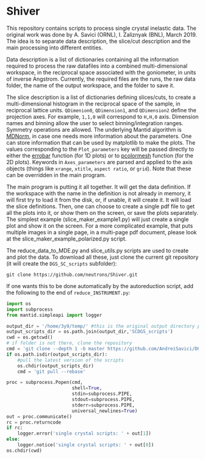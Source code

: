 # Shiver

This repository contains scripts to process single crystal inelastic data. The original work was done by
A. Savici (ORNL), I. Zaliznyak (BNL), March 2019. The idea is to separate data description, the 
slice/cut description and the main processing into different entities.

Data description is a list of dictionaries containing all the information required to process the raw
datafiles into a combined multi-dimensional workspace, in the reciprocal space associated with the goniometer,
in units of inverse Angstrom. Currently, the required files are the runs, the raw data folder, the name of
the output workspace, and the folder to save it.

The slice description is a list of dictionaries defining slices/cuts, to create a multi-dimensional histogram
in the reciprocal space of the sample, in reciprocal lattice units. `QDimenion0`, `QDimension1`, and `QDimension2`
define the projection axes. For example, `1,1,0` will correspond to `H,H,0` axis. Dimension names and binning
allow the user to select binning/integration ranges. Symmetry operations are allowed. The underlying Mantid
algorithm is [MDNorm](https://docs.mantidproject.org/nightly/algorithms/MDNorm-v1.html), in case one needs
more information about the parameters. One can store information that can be used by matplotlib to make
the plots. The values corresponding to the `Plot_parameters` key will be passed directly to either the
[errobar](https://matplotlib.org/api/_as_gen/matplotlib.axes.Axes.errorbar.html) function (for 1D plots)
or to [pcolormesh](https://matplotlib.org/api/_as_gen/matplotlib.axes.Axes.pcolormesh.html) function
(for the 2D plots). Keywords in `Axes_parameters` are parsed and applied to the axis objects (things like
`xrange`, `xtitle`, `aspect ratio`, or `grid`). Note that these can be overridden in the main program.

The main program is putting it all together. It will get the data definition. If the workspace with the name
in the definition is not already in memory, it will first try to load it from the disk, or, if unable, it will
create it. It will load the slice definitions. Then, one can choose to create a single pdf file to get all
the plots into it, or show them on the screen, or save the plots separately. The simplest example 
(slice_maker_example1.py) will just create a single plot and show it on the screen. For a more complicated example,
that puts multiple images in a single page, in a multi-page pdf document, please look at the 
slice_maker_example_polarized.py script.

The reduce_data_to_MDE.py and slice_utils.py scripts are used to create and plot the data. To download all these,
just clone the current git repository (it will create the `DGS_SC_scripts` subfolder):

```
git clone https://github.com/neutrons/Shiver.git
```

If one wants this to be done automatically by the autoreduction script, add the following to the end of 
`reduce_INSTRUMENT.py`:

```python
import os
import subprocess
from mantid.simpleapi import logger

output_dir = '/home/3y9/temp/' #this is the original output directory passed to the autoreduction script
output_scripts_dir = os.path.join(output_dir,'SCDGS_scripts')
cwd = os.getcwd()
# if folder is not there, clone the repository
cmd = 'git clone --depth 1 -b master https://github.com/AndreiSavici/DGS_SC_scripts.git {}'.format(output_scripts_dir)
if os.path.isdir(output_scripts_dir):
    #pull the latest version of the scripts
    os.chdir(output_scripts_dir)
    cmd = 'git pull --rebase'

proc = subprocess.Popen(cmd,
                        shell=True,
                        stdin=subprocess.PIPE,                               
                        stdout=subprocess.PIPE,
                        stderr=subprocess.PIPE,
                        universal_newlines=True)
out = proc.communicate()
rc = proc.returncode
if rc:
    logger.error('single crystal scripts: ' + out[1])
else:
    logger.notice('single crystal scripts: ' + out[0])
os.chdir(cwd)

```
